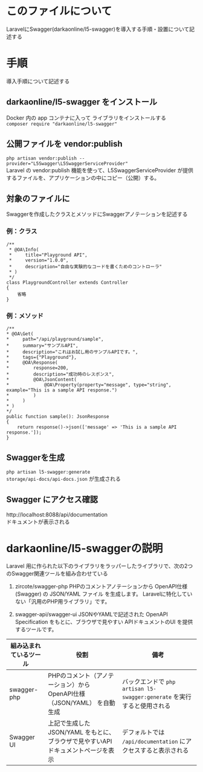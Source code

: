 # このファイルについて
LaravelにSwagger(darkaonline/l5-swagger)を導入する手順・設置について記述する


# 手順
導入手順について記述する

##  darkaonline/l5-swagger をインストール
Docker 内の app コンテナに入って ライブラリをインストールする  
`composer require "darkaonline/l5-swagger"`  

## 公開ファイルを vendor:publish
`php artisan vendor:publish --provider="L5Swagger\L5SwaggerServiceProvider"`  
Laravel の vendor:publish 機能を使って、L5SwaggerServiceProvider が提供するファイルを、アプリケーションの中にコピー（公開）する。

## 対象のファイルに
Swaggerを作成したクラスとメソッドにSwaggerアノテーションを記述する

### 例：クラス
```
/**
 * @OA\Info(
 *     title="Playground API",
 *     version="1.0.0",
 *     description="自由な実験的なコードを書くためのコントローラ"
 * )
 */
class PlaygroundController extends Controller
{
    省略
}
```

### 例：メソッド
```
/**
* @OA\Get(
*     path="/api/playground/sample",
*     summary="サンプルAPI",
*     description="これはお試し用のサンプルAPIです。",
*     tags={"Playground"},
*     @OA\Response(
*         response=200,
*         description="成功時のレスポンス",
*         @OA\JsonContent(
*             @OA\Property(property="message", type="string", example="This is a sample API response.")
*         )
*     )
* )
*/
public function sample(): JsonResponse
{
    return response()->json(['message' => 'This is a sample API response.']);
}
```

## Swaggerを生成
`php artisan l5-swagger:generate`  
`storage/api-docs/api-docs.json` が生成される

## Swagger にアクセス確認
http://localhost:8088/api/documentation  
ドキュメントが表示される

# darkaonline/l5-swaggerの説明
Laravel 用に作られた以下のライブラリをラッパーしたライブラリで、次の2つのSwagger関連ツールを組み合わせている
1. zircote/swagger-php
PHPのコメントアノテーションから OpenAPI仕様 (Swagger) の JSON/YAML ファイル を生成します。
Laravelに特化していない「汎用のPHP用ライブラリ」です。

1. swagger-api/swagger-ui
JSONやYAMLで記述された OpenAPI Specification をもとに、ブラウザで見やすい APIドキュメントのUI を提供するツールです。

| 組み込まれているツール | 役割                                                                 | 備考                                                                 |
|------------------------|----------------------------------------------------------------------|----------------------------------------------------------------------|
| swagger-php            | PHPのコメント（アノテーション）から OpenAPI仕様（JSON/YAML） を自動生成 | バックエンドで `php artisan l5-swagger:generate` を実行すると使用される |
| Swagger UI             | 上記で生成した JSON/YAML をもとに、ブラウザで見やすいAPIドキュメントページを表示 | デフォルトでは `/api/documentation` にアクセスすると表示される        |
